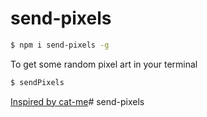 # send-pixels

``` bash
$ npm i send-pixels -g
```

To get some random pixel art in your terminal

``` bash
$ sendPixels
```

[Inspired by cat-me](https://www.npmjs.com/package/cat-me)# send-pixels
